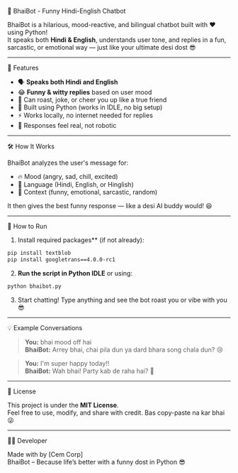  🤖 BhaiBot - Funny Hindi-English Chatbot

BhaiBot is a hilarious, mood-reactive, and bilingual chatbot built with ❤️ using Python!  
It speaks both **Hindi & English**, understands user tone, and replies in a fun, sarcastic, or emotional way — just like your ultimate desi dost 😎

---

🧠 Features

- 🗣️ **Speaks both Hindi and English**
- 😂 **Funny & witty replies** based on user mood
- 🤬 Can roast, joke, or cheer you up like a true friend
- 🤖 Built using Python (works in IDLE, no big setup)
- ⚡ Works locally, no internet needed for replies
- 🔁 Responses feel real, not robotic

---

🛠️ How It Works

BhaiBot analyzes the user's message for:

- 🔥 Mood (angry, sad, chill, excited)
- 💬 Language (Hindi, English, or Hinglish)
- 🧠 Context (funny, emotional, sarcastic, random)

It then gives the best funny response — like a desi AI buddy would! 😆

---

 🐍 How to Run

1. Install required packages** (if not already):

```bash
pip install textblob
pip install googletrans==4.0.0-rc1
```

2. **Run the script in Python IDLE** or using:

```bash
python bhaibot.py
```

3. Start chatting! Type anything and see the bot roast you or vibe with you 😎

---

💡 Example Conversations

> **You:** bhai mood off hai  
> **BhaiBot:** Arrey bhai, chai pila dun ya dard bhara song chala dun? 😢

> **You:** I'm super happy today!!  
> **BhaiBot:** Wah bhai! Party kab de raha hai? 🥳

---

 🧾 License

This project is under the **MIT License**.  
Feel free to use, modify, and share with credit. Bas copy-paste na kar bhai 😜

---

 🧑‍💻 Developer

Made with by [Cem Corp]  
BhaiBot – Because life’s better with a funny dost in Python 😎
